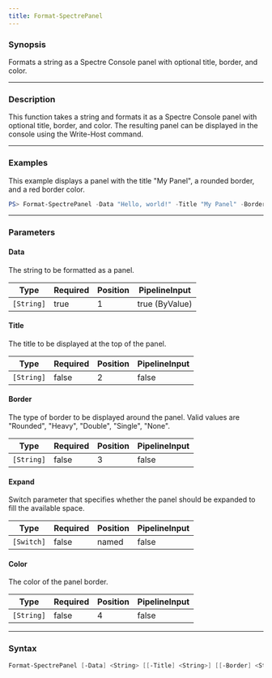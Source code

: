 ```yaml
---
title: Format-SpectrePanel
---
```








### Synopsis
Formats a string as a Spectre Console panel with optional title, border, and color.



---


### Description

This function takes a string and formats it as a Spectre Console panel with optional title, border, and color. The resulting panel can be displayed in the console using the Write-Host command.



---


### Examples
This example displays a panel with the title "My Panel", a rounded border, and a red border color.

```powershell
PS> Format-SpectrePanel -Data "Hello, world!" -Title "My Panel" -Border "Rounded" -Color "Red"
```


---


### Parameters
#### **Data**

The string to be formatted as a panel.






|Type      |Required|Position|PipelineInput |
|----------|--------|--------|--------------|
|`[String]`|true    |1       |true (ByValue)|



#### **Title**

The title to be displayed at the top of the panel.






|Type      |Required|Position|PipelineInput|
|----------|--------|--------|-------------|
|`[String]`|false   |2       |false        |



#### **Border**

The type of border to be displayed around the panel. Valid values are "Rounded", "Heavy", "Double", "Single", "None".






|Type      |Required|Position|PipelineInput|
|----------|--------|--------|-------------|
|`[String]`|false   |3       |false        |



#### **Expand**

Switch parameter that specifies whether the panel should be expanded to fill the available space.






|Type      |Required|Position|PipelineInput|
|----------|--------|--------|-------------|
|`[Switch]`|false   |named   |false        |



#### **Color**

The color of the panel border.






|Type      |Required|Position|PipelineInput|
|----------|--------|--------|-------------|
|`[String]`|false   |4       |false        |





---


### Syntax
```powershell
Format-SpectrePanel [-Data] <String> [[-Title] <String>] [[-Border] <String>] [-Expand] [[-Color] <String>] [<CommonParameters>]
```

